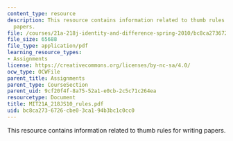 ```yaml
---
content_type: resource
description: This resource contains information related to thumb rules for writing
  papers.
file: /courses/21a-218j-identity-and-difference-spring-2010/bc8ca2736726cbe03ca194b3bc1c0cc0_MIT21A_218JS10_rules.pdf
file_size: 65688
file_type: application/pdf
learning_resource_types:
- Assignments
license: https://creativecommons.org/licenses/by-nc-sa/4.0/
ocw_type: OCWFile
parent_title: Assignments
parent_type: CourseSection
parent_uid: 9cf20f4f-8a75-52a1-e0cb-2c5c71c264ea
resourcetype: Document
title: MIT21A_218JS10_rules.pdf
uid: bc8ca273-6726-cbe0-3ca1-94b3bc1c0cc0
---
```

This resource contains information related to thumb rules for writing papers.